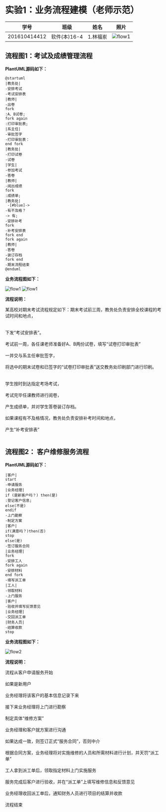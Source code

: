 


# 实验1：业务流程建模（老师示范）
|学号|班级|姓名|照片|
|:-------:|:-------------: | :----------:|:---:|
|201610414412|软件(本)16-4|1.林福岽|![flow1](https://github.com/lfd1109550635/is_analysis/blob/master/test1/%E5%A4%B4%E5%83%8F.jpg)|

## 流程图1：考试及成绩管理流程

**PlantUML源码如下：**

``` flow2
@startuml
|教务处|
-安排考试
-考试安排表
|教师|
-出卷
fork
:A、B试卷;
fork again
:打印审批表;
|系主任|
-审批签字
-打印审批表：
end fork
|教务处|
-打印试卷
-试卷
|学生|
-参加考试
-答卷
|教师|
-阅出成绩
fork
:成绩单;
|教务处|
 -[#blue]->
-有不及格？
-> 有;
-安排补考
fork
-补考安排表
fork end
fork again
|教师|
-答卷
-装订存档
fork end
-期末流程结束
@enduml
```


**业务流程图如下：**

![flow1](https://github.com/lfd1109550635/is_analysis/blob/master/test1/实验一流程图.png)
![flow1](https://github.com/lfd1109550635/is_analysis/blob/master/test1/实验1代码与流程图.png)

**流程说明：**

某高校对期末考试流程规定如下：期末考试前三周，教务处负责安排全校课程的考试时间和地点，<br><br><br>
下发“考试安排表”。<br><br>
考试前一周，各任课老师准备好A、B两份试卷，填写“试卷打印审批表”<br><br>
一并交与系主任审批签字，<br><br>
将选中的期末试卷和已签字的“试卷打印审批表”送交教务处印刷部门进行印刷。<br><br><br>
学生按时到达指定考场考试，<br><br>
考试完毕任课教师进行阅卷，<br><br>
产生成绩单，并对学生答卷装订存档。<br><br>
如果课程有不及格情况，教务处负责安排补考时间和地点，<br><br>
产生“补考安排表”<br><br>

## 流程图2： 客户维修服务流程

**PlantUML源码如下：**

``` flow2
|客户|
start
-申请服务
|业务经理|
if (是新客户吗？) then(是)
:登记客户信息;
else(不是)
endif
-上门勘察
-制定方案
|客户|
if(满意吗？)then(否)
stop
else(是)
-签订服务合同
|业务经理|
fork
-安排工人
fork again
-安排材料
end fork
-填写派工单
|工人|
-领取材料
-上门服务
|客户|
-验收并填写反馈意见
|业务经理|
-交回派工单
|财务人员|
-结算收款
stop
```

**业务流程图如下：**

![flow2](https://github.com/lfd1109550635/is_analysis/blob/master/test1/%E5%AE%9E%E9%AA%8C1.2%E6%B5%81%E7%A8%8B%E5%9B%BE.png)

**流程说明：**

流程从客户申请服务开始<br><br>
如果是新用户<br><br>
业务经理将该客户的基本信息记录下来<br><br>
接下来业务经理将上门进行勘察<br><br>
制定具体“维修方案”<br><br>
业务经理和客户就方案进行沟通<br><br>
如果达成一致，则签订正式“服务合同”，否则中介<br><br>
根据合同方案，业务经理将对实施维修的人员和所需材料进行计划，并天罚“派工单”<br><br>
工人拿到派工单后，领取指定材料上门实施服务<br><br>
服务完成后客户进行验收，并在“派工单”上填写维修信息和反馈意见<br><br>
业务经理收回派工单后，通知财务人员进行项目的结算并收款<br><br>
流程结束<br><br>

